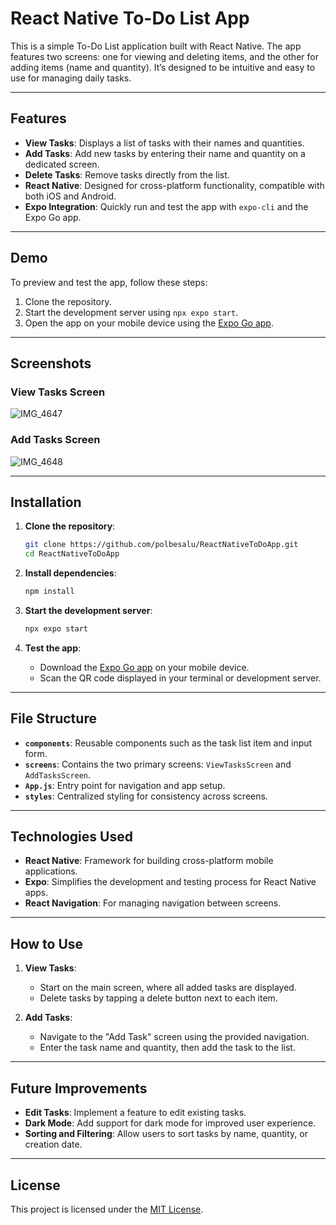 # React Native To-Do List App

This is a simple To-Do List application built with React Native. The app features two screens: one for viewing and deleting items, and the other for adding items (name and quantity). It’s designed to be intuitive and easy to use for managing daily tasks.

---

## Features

- **View Tasks**: Displays a list of tasks with their names and quantities.
- **Add Tasks**: Add new tasks by entering their name and quantity on a dedicated screen.
- **Delete Tasks**: Remove tasks directly from the list.
- **React Native**: Designed for cross-platform functionality, compatible with both iOS and Android.
- **Expo Integration**: Quickly run and test the app with `expo-cli` and the Expo Go app.

---

## Demo

To preview and test the app, follow these steps:

1. Clone the repository.
2. Start the development server using `npx expo start`.
3. Open the app on your mobile device using the [Expo Go app](https://expo.dev/client).

---

## Screenshots

### View Tasks Screen  
![IMG_4647](https://github.com/user-attachments/assets/34d98c15-c5ff-491a-8072-fa2664425cb6)

### Add Tasks Screen  
![IMG_4648](https://github.com/user-attachments/assets/10020e15-d07c-46a9-92a9-135b0cb282c2)

---

## Installation

1. **Clone the repository**:

   ```bash
   git clone https://github.com/polbesalu/ReactNativeToDoApp.git
   cd ReactNativeToDoApp
   ```

2. **Install dependencies**:

   ```bash
   npm install
   ```

3. **Start the development server**:

   ```bash
   npx expo start
   ```

4. **Test the app**:

   - Download the [Expo Go app](https://expo.dev/client) on your mobile device.
   - Scan the QR code displayed in your terminal or development server.

---

## File Structure

- **`components`**: Reusable components such as the task list item and input form.
- **`screens`**: Contains the two primary screens: `ViewTasksScreen` and `AddTasksScreen`.
- **`App.js`**: Entry point for navigation and app setup.
- **`styles`**: Centralized styling for consistency across screens.

---

## Technologies Used

- **React Native**: Framework for building cross-platform mobile applications.
- **Expo**: Simplifies the development and testing process for React Native apps.
- **React Navigation**: For managing navigation between screens.

---

## How to Use

1. **View Tasks**:
   - Start on the main screen, where all added tasks are displayed.
   - Delete tasks by tapping a delete button next to each item.

2. **Add Tasks**:
   - Navigate to the "Add Task" screen using the provided navigation.
   - Enter the task name and quantity, then add the task to the list.

---

## Future Improvements

- **Edit Tasks**: Implement a feature to edit existing tasks.
- **Dark Mode**: Add support for dark mode for improved user experience.
- **Sorting and Filtering**: Allow users to sort tasks by name, quantity, or creation date.

---

## License

This project is licensed under the [MIT License](./LICENSE).
